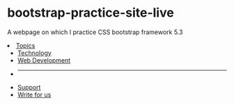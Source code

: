 # bootstrap-practice-site-live
A webpage on which I practice CSS bootstrap framework 5.3

<li class="nav-item dropdown">
                        <a class="nav-link dropdown-toggle" href="#" role="button" data-bs-toggle="dropdown">
                            Topics
                        </a>
                        <ul class="dropdown-menu">
                            <li><a class="dropdown-item" href="#">Technology</a></li>
                            <li><a class="dropdown-item" href="#">Web Development</a></li>
                            <li>
                                <hr class="dropdown-divider">
                            </li>
                            <li><a class="dropdown-item" href="#">Support</a></li>
                            <li><a class="dropdown-item" href="#">Write for us</a></li>
                        </ul>
                    </li>
